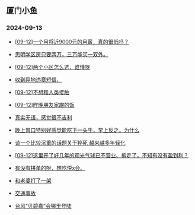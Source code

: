 ## 厦门小鱼 
### 2024-09-13

+ [[09-12]一个月将近9000元的月薪，真的很低吗？](http://bbs.xmfish.com/read-htm-tid-18242696.html)

+ [思明学区房只要两万，三万能买一双外。](http://bbs.xmfish.com/read-htm-tid-18242604.html)

+ [[09-12]两个小区怎么选，谁懂呀](http://bbs.xmfish.com/read-htm-tid-18242695.html)

+ [收到异地违章短信，](http://bbs.xmfish.com/read-htm-tid-18242727.html)

+ [[09-12]不想和人类接触](http://bbs.xmfish.com/read-htm-tid-18242618.html)

+ [[09-12]昨晚朋友家蹭的饭](http://bbs.xmfish.com/read-htm-tid-18242709.html)

+ [真实无语，感觉很不吉利](http://bbs.xmfish.com/read-htm-tid-18242806.html)

+ [晚上胃口特别好感觉能吃下一头牛，早上反之。为什么](http://bbs.xmfish.com/read-htm-tid-18242615.html)

+ [谈一个比较沉重的话题关于猝死 越来越多年轻化](http://bbs.xmfish.com/read-htm-tid-18242688.html)

+ [[09-12]这里开了好几年的观光气球已不营业、拆走了，不知有没有盈到利？](http://bbs.xmfish.com/read-htm-tid-18242744.html)

+ [有没有拼单的呀，想吃悦x会。](http://bbs.xmfish.com/read-htm-tid-18242690.html)

+ [和老婆打了一架](http://bbs.xmfish.com/read-htm-tid-18242934.html)

+ [交通事故](http://bbs.xmfish.com/read-htm-tid-18242748.html)

+ [台风“贝碧嘉”会哪里登陆](http://bbs.xmfish.com/read-htm-tid-18242735.html)

